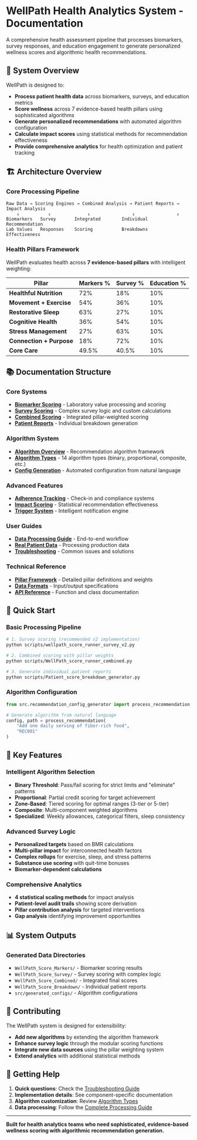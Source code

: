 # WellPath Health Analytics System - Documentation

A comprehensive health assessment pipeline that processes biomarkers, survey responses, and education engagement to generate personalized wellness scores and algorithmic health recommendations.

## 🎯 System Overview

WellPath is designed to:
- **Process patient health data** across biomarkers, surveys, and education metrics
- **Score wellness** across 7 evidence-based health pillars using sophisticated algorithms
- **Generate personalized recommendations** with automated algorithm configuration
- **Calculate impact scores** using statistical methods for recommendation effectiveness
- **Provide comprehensive analytics** for health optimization and patient tracking

## 🏗️ Architecture Overview

### Core Processing Pipeline
```
Raw Data → Scoring Engines → Combined Analysis → Patient Reports → Impact Analysis
    ↓           ↓              ↓                ↓                ↓
Biomarkers   Survey       Integrated        Individual      Recommendation
Lab Values   Responses    Scoring           Breakdowns      Effectiveness
```

### Health Pillars Framework
WellPath evaluates health across **7 evidence-based pillars** with intelligent weighting:

| Pillar | Markers % | Survey % | Education % |
|--------|-----------|----------|-------------|
| **Healthful Nutrition** | 72% | 18% | 10% |
| **Movement + Exercise** | 54% | 36% | 10% |
| **Restorative Sleep** | 63% | 27% | 10% |
| **Cognitive Health** | 36% | 54% | 10% |
| **Stress Management** | 27% | 63% | 10% |
| **Connection + Purpose** | 18% | 72% | 10% |
| **Core Care** | 49.5% | 40.5% | 10% |

## 📚 Documentation Structure

### Core Systems
- **[Biomarker Scoring](core-systems/biomarker-scoring.md)** - Laboratory value processing and scoring
- **[Survey Scoring](core-systems/survey-scoring.md)** - Complex survey logic and custom calculations  
- **[Combined Scoring](core-systems/combined-scoring.md)** - Integrated pillar-weighted scoring
- **[Patient Reports](core-systems/patient-reports.md)** - Individual breakdown generation

### Algorithm System
- **[Algorithm Overview](algorithms/README.md)** - Recommendation algorithm framework
- **[Algorithm Types](algorithms/algorithm-types.md)** - 14 algorithm types (binary, proportional, composite, etc.)
- **[Config Generation](algorithms/config-generation.md)** - Automated configuration from natural language

### Advanced Features
- **[Adherence Tracking](advanced-systems/adherence-tracking.md)** - Check-in and compliance systems
- **[Impact Scoring](advanced-systems/impact-scoring.md)** - Statistical recommendation effectiveness
- **[Trigger System](advanced-systems/trigger-system.md)** - Intelligent notification engine

### User Guides
- **[Data Processing Guide](user-guides/data-processing-guide.md)** - End-to-end workflow
- **[Real Patient Data](user-guides/real-patient-data.md)** - Processing production data
- **[Troubleshooting](user-guides/troubleshooting.md)** - Common issues and solutions

### Technical Reference
- **[Pillar Framework](reference/pillar-framework.md)** - Detailed pillar definitions and weights
- **[Data Formats](reference/data-formats.md)** - Input/output specifications
- **[API Reference](reference/api-reference.md)** - Function and class documentation

## 🚀 Quick Start

### Basic Processing Pipeline
```bash
# 1. Survey scoring (recommended v2 implementation)
python scripts/wellpath_score_runner_survey_v2.py

# 2. Combined scoring with pillar weights  
python scripts/WellPath_score_runner_combined.py

# 3. Generate individual patient reports
python scripts/Patient_score_breakdown_generator.py
```

### Algorithm Configuration
```python
from src.recommendation_config_generator import process_recommendation

# Generate algorithm from natural language
config, path = process_recommendation(
    "Add one daily serving of fiber-rich food", 
    "REC001"
)
```

## 🔧 Key Features

### Intelligent Algorithm Selection
- **Binary Threshold**: Pass/fail scoring for strict limits and "eliminate" patterns
- **Proportional**: Partial credit scoring for target achievement
- **Zone-Based**: Tiered scoring for optimal ranges (3-tier or 5-tier)
- **Composite**: Multi-component weighted algorithms
- **Specialized**: Weekly allowances, categorical filters, sleep consistency

### Advanced Survey Logic
- **Personalized targets** based on BMR calculations
- **Multi-pillar impact** for interconnected health factors
- **Complex rollups** for exercise, sleep, and stress patterns
- **Substance use scoring** with quit-time bonuses
- **Biomarker-dependent calculations**

### Comprehensive Analytics
- **4 statistical scaling methods** for impact analysis
- **Patient-level audit trails** showing score derivation
- **Pillar contribution analysis** for targeted interventions
- **Gap analysis** identifying improvement opportunities

## 📊 System Outputs

### Generated Data Directories
- `WellPath_Score_Markers/` - Biomarker scoring results
- `WellPath_Score_Survey/` - Survey scoring with complex logic
- `WellPath_Score_Combined/` - Integrated final scores
- `WellPath_Score_Breakdown/` - Individual patient reports
- `src/generated_configs/` - Algorithm configurations

## 🤝 Contributing

The WellPath system is designed for extensibility:
- **Add new algorithms** by extending the algorithm framework
- **Enhance survey logic** through the modular scoring functions  
- **Integrate new data sources** using the pillar weighting system
- **Extend analytics** with additional statistical methods

## 📖 Getting Help

1. **Quick questions**: Check the [Troubleshooting Guide](user-guides/troubleshooting.md)
2. **Implementation details**: See component-specific documentation
3. **Algorithm customization**: Review [Algorithm Types](algorithms/algorithm-types.md)
4. **Data processing**: Follow the [Complete Processing Guide](user-guides/data-processing-guide.md)

---

**Built for health analytics teams who need sophisticated, evidence-based wellness scoring with algorithmic recommendation generation.**